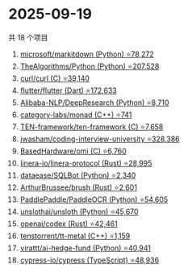 # 2025-09-19

共 18 个项目

<!-- BEGIN GITHUB -->
<!-- 最后更新时间 2025-09-19 16:12:33 +0800 -->
1. [microsoft/markitdown (Python) ⭐78,272](https://github.com/microsoft/markitdown)
1. [TheAlgorithms/Python (Python) ⭐207,528](https://github.com/TheAlgorithms/Python)
1. [curl/curl (C) ⭐39,140](https://github.com/curl/curl)
1. [flutter/flutter (Dart) ⭐172,633](https://github.com/flutter/flutter)
1. [Alibaba-NLP/DeepResearch (Python) ⭐8,710](https://github.com/Alibaba-NLP/DeepResearch)
1. [category-labs/monad (C++) ⭐741](https://github.com/category-labs/monad)
1. [TEN-framework/ten-framework (C) ⭐7,658](https://github.com/TEN-framework/ten-framework)
1. [jwasham/coding-interview-university ⭐328,386](https://github.com/jwasham/coding-interview-university)
1. [BasedHardware/omi (C) ⭐6,760](https://github.com/BasedHardware/omi)
1. [linera-io/linera-protocol (Rust) ⭐28,995](https://github.com/linera-io/linera-protocol)
1. [dataease/SQLBot (Python) ⭐2,340](https://github.com/dataease/SQLBot)
1. [ArthurBrussee/brush (Rust) ⭐2,601](https://github.com/ArthurBrussee/brush)
1. [PaddlePaddle/PaddleOCR (Python) ⭐54,605](https://github.com/PaddlePaddle/PaddleOCR)
1. [unslothai/unsloth (Python) ⭐45,670](https://github.com/unslothai/unsloth)
1. [openai/codex (Rust) ⭐42,461](https://github.com/openai/codex)
1. [tenstorrent/tt-metal (C++) ⭐1,159](https://github.com/tenstorrent/tt-metal)
1. [virattt/ai-hedge-fund (Python) ⭐40,941](https://github.com/virattt/ai-hedge-fund)
1. [cypress-io/cypress (TypeScript) ⭐48,936](https://github.com/cypress-io/cypress)
<!-- END GITHUB -->